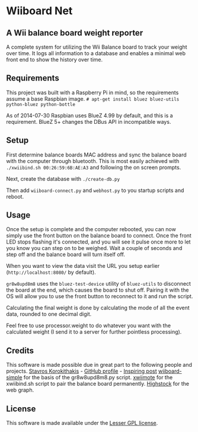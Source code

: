 # Wiiboard Net

## A Wii balance board weight reporter

A complete system for utilizing the Wii Balance board to track your weight over time. 
It logs all information to a database and enables a minimal web front end to show
the history over time.

## Requirements

This project was built with a Raspberry Pi in mind, so the requirements assume a base Raspbian image.
`# apt-get install bluez bluez-utils python-bluez python-bottle`

As of 2014-07-30 Raspbian uses BlueZ 4.99 by default, and this is a requirement. 
BlueZ 5+ changes the DBus API in incompatible ways.

## Setup

First determine balance boards MAC address and sync the balance board with the computer through bluetooth.
This is most easily achieved with `./xwiibind.sh 00:26:59:6B:AE:A3` and following the on screen prompts.

Next, create the database with `./create-db.py`

Then add `wiiboard-connect.py` and `webhost.py` to you startup scripts and reboot.

## Usage

Once the setup is complete and the computer rebooted, you can now simply use the front button on the balance board
to connect. Once the front LED stops flashing it's connected, and you will see it pulse once more to let you know you
can step on to be weighed. Wait a couple of seconds and step off and the balance board will turn itself off.

When you want to view the data visit the URL you setup earlier (`http://localhost:8080/` by default).

`gr8w8upd8m8` uses the `bluez-test-device` utility of `bluez-utils` to disconnect the board at the end, which causes
the board to shut off. Pairing it with the OS will allow you to use the front button to reconnect to it and run the
script.

Calculating the final weight is done by calculating the mode of all the event data, rounded to one decimal digit.

Feel free to use processor.weight to do whatever you want with the calculated weight (I send it to a server for
further pointless processing).

## Credits

This software is made possible due in great part to the following people and projects.
[Stavros Korokithakis](http://www.stavros.io/) - [GitHub profile](https://github.com/skorokithakis) - [Inspiring post](http://www.stavros.io/posts/your-weight-online/)
[wiiboard-simple](https://code.google.com/p/wiiboard-simple/) for the basis of the gr8w8upd8m8.py script.
[xwiimote](https://github.com/dvdhrm/xwiimote) for the xwiibind.sh script to pair the balance board permanently.
[Highstock](http://www.highcharts.com/) for the web graph.

## License

This software is made available under the [Lesser GPL license](http://www.gnu.org/licenses/lgpl.html).
